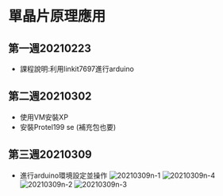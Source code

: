 # 單晶片原理應用
## 第一週20210223
* 課程說明:利用linkit7697進行arduino
## 第二週20210302
* 使用VM安裝XP
* 安裝Protel199 se (補充包也要)
## 第三週20210309
* 進行arduino環境設定並操作
![20210309n-1](https://user-images.githubusercontent.com/62127656/111252686-a7748580-864c-11eb-956e-d1f9ce5822a5.PNG)
![20210309n-4](https://user-images.githubusercontent.com/62127656/111252689-ab080c80-864c-11eb-9668-8933374953f2.jpg)
![20210309n-2](https://user-images.githubusercontent.com/62127656/111252698-afccc080-864c-11eb-9e68-95125a218530.PNG)
![20210309n-3](https://user-images.githubusercontent.com/62127656/111252707-b2c7b100-864c-11eb-8c70-48014cc5ce0b.jpg)
